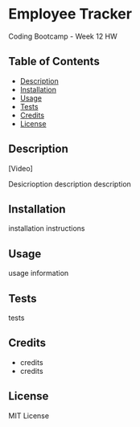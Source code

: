 # Employee Tracker
Coding Bootcamp - Week 12 HW

## Table of Contents
 * [Description](#description)
 * [Installation](#installation)
 * [Usage](#usage)
 * [Tests](#tests)
 * [Credits](#credits)
 * [License](#license)

## Description

[Video]

Desicrioption description description

## Installation

installation instructions

## Usage

usage information

## Tests

tests

## Credits

 * credits
 * credits

## License

MIT License